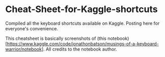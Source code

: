 # Cheat-Sheet-for-Kaggle-shortcuts
Compiled all the keyboard shortcuts available on Kaggle. Posting here for everyone's convenience. 


This cheatsheet is basically screenshots of (this notebook)[https://www.kaggle.com/code/jonathonbatson/musings-of-a-keyboard-warrior/notebook]. All credits to the notebook author. 
